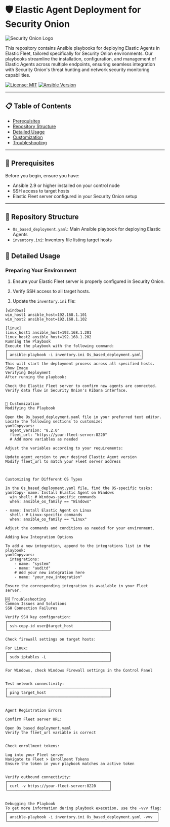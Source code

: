 # 🛡️ Elastic Agent Deployment for Security Onion

![Security Onion Logo][logo]

[logo]:https://private-user-images.githubusercontent.com/127058080/353984634-bea2f232-053c-429e-8910-89ba34560917.png?jwt=eyJhbGciOiJIUzI1NiIsInR5cCI6IkpXVCJ9.eyJpc3MiOiJnaXRodWIuY29tIiwiYXVkIjoicmF3LmdpdGh1YnVzZXJjb250ZW50LmNvbSIsImtleSI6ImtleTUiLCJleHAiOjE3MjI0NTc4NTQsIm5iZiI6MTcyMjQ1NzU1NCwicGF0aCI6Ii8xMjcwNTgwODAvMzUzOTg0NjM0LWJlYTJmMjMyLTA1M2MtNDI5ZS04OTEwLTg5YmEzNDU2MDkxNy5wbmc_WC1BbXotQWxnb3JpdGhtPUFXUzQtSE1BQy1TSEEyNTYmWC1BbXotQ3JlZGVudGlhbD1BS0lBVkNPRFlMU0E1M1BRSzRaQSUyRjIwMjQwNzMxJTJGdXMtZWFzdC0xJTJGczMlMkZhd3M0X3JlcXVlc3QmWC1BbXotRGF0ZT0yMDI0MDczMVQyMDI1NTRaJlgtQW16LUV4cGlyZXM9MzAwJlgtQW16LVNpZ25hdHVyZT0zMjYwYWFiYmE2OWViYzZhNmU5NjU2OTI4YzA0NmYxYWQ4YTQxYzNkYTA2ZDUwMzgzMjk3NTU4YmE2NWI1ODA5JlgtQW16LVNpZ25lZEhlYWRlcnM9aG9zdCZhY3Rvcl9pZD0wJmtleV9pZD0wJnJlcG9faWQ9MCJ9._-oggnecmhBv0FWWjSxyXVFPaVsDtKrQrC8t2-E8KoU "Security Onion Logo"

This repository contains Ansible playbooks for deploying Elastic Agents in Elastic Fleet, tailored specifically for Security Onion environments. Our playbooks streamline the installation, configuration, and management of Elastic Agents across multiple endpoints, ensuring seamless integration with Security Onion's threat hunting and network security monitoring capabilities.

[![License: MIT](https://img.shields.io/badge/License-MIT-yellow.svg)](https://opensource.org/licenses/MIT)
[![Ansible Version](https://img.shields.io/badge/Ansible-2.9+-green.svg)](https://www.ansible.com/)

---

## 📋 Table of Contents

- [Prerequisites](#prerequisites)
- [Repository Structure](#repository-structure)
- [Detailed Usage](#detailed-usage)
- [Customization](#customization)
- [Troubleshooting](#troubleshooting)

---

## 🔧 Prerequisites

Before you begin, ensure you have:

- Ansible 2.9 or higher installed on your control node
- SSH access to target hosts
- Elastic Fleet server configured in your Security Onion setup

---

## 📁 Repository Structure


- `Os_based_deployment.yaml`: Main Ansible playbook for deploying Elastic Agents
- `inventory.ini`: Inventory file listing target hosts


## 📘 Detailed Usage

### Preparing Your Environment

1. Ensure your Elastic Fleet server is properly configured in Security Onion.

2. Verify SSH access to all target hosts.

3. Update the `inventory.ini` file:
```
[windows]
win_host1 ansible_host=192.168.1.101
win_host2 ansible_host=192.168.1.102

[linux]
linux_host1 ansible_host=192.168.1.201
linux_host2 ansible_host=192.168.1.202
Running the Playbook
Execute the playbook with the following command:
┌───────────────────────────────────────────────────────────┐
│ ansible-playbook -i inventory.ini Os_based_deployment.yaml│ 
└───────────────────────────────────────────────────────────┘
This will start the deployment process across all specified hosts.
Show Image
Verifying Deployment
After running the playbook:

Check the Elastic Fleet server to confirm new agents are connected.
Verify data flow in Security Onion's Kibana interface.


🔧 Customization
Modifying the Playbook

Open the Os_based_deployment.yaml file in your preferred text editor.
Locate the following sections to customize:
yamlCopyvars:
  agent_version: "8.2.0"
  fleet_url: "https://your-fleet-server:8220"
  # Add more variables as needed

Adjust the variables according to your requirements:

Update agent_version to your desired Elastic Agent version
Modify fleet_url to match your Fleet server address



Customizing for Different OS Types

In the Os_based_deployment.yaml file, find the OS-specific tasks:
yamlCopy- name: Install Elastic Agent on Windows
  win_shell: # Windows-specific commands
  when: ansible_os_family == "Windows"

- name: Install Elastic Agent on Linux
  shell: # Linux-specific commands
  when: ansible_os_family == "Linux"

Adjust the commands and conditions as needed for your environment.

Adding New Integration Options

To add a new integration, append to the integrations list in the playbook:
yamlCopyvars:
  integrations:
    - name: "system"
    - name: "auditd"
    # Add your new integration here
    - name: "your_new_integration"

Ensure the corresponding integration is available in your Fleet server.

🆘 Troubleshooting
Common Issues and Solutions
SSH Connection Failures

Verify SSH key configuration:
┌─────────────────────────────────────────────┐
│ ssh-copy-id user@target_host                │
└─────────────────────────────────────────────┘

Check firewall settings on target hosts:

For Linux:
┌─────────────────────────────────────────────┐
│ sudo iptables -L                            │
└─────────────────────────────────────────────┘

For Windows, check Windows Firewall settings in the Control Panel


Test network connectivity:
┌─────────────────────────────────────────────┐
│ ping target_host                            │
└─────────────────────────────────────────────┘


Agent Registration Errors

Confirm Fleet server URL:

Open Os_based_deployment.yaml
Verify the fleet_url variable is correct


Check enrollment tokens:

Log into your Fleet server
Navigate to Fleet > Enrollment Tokens
Ensure the token in your playbook matches an active token


Verify outbound connectivity:
┌─────────────────────────────────────────────┐
│ curl -v https://your-fleet-server:8220      │
└─────────────────────────────────────────────┘


Debugging the Playbook
To get more information during playbook execution, use the -vvv flag:
┌──────────────────────────────────────────────────────────────────┐
│ ansible-playbook -i inventory.ini Os_based_deployment.yaml -vvv  │
└──────────────────────────────────────────────────────────────────┘


